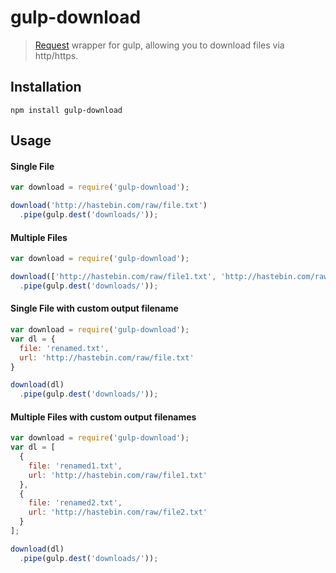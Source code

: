 # gulp-download

> [Request](https://github.com/mikeal/request) wrapper for gulp, allowing you to download files via http/https.

## Installation

```
npm install gulp-download
```

## Usage

#### Single File
```js
var download = require('gulp-download');

download('http://hastebin.com/raw/file.txt')
  .pipe(gulp.dest('downloads/'));
```

#### Multiple Files
```js
var download = require('gulp-download');

download(['http://hastebin.com/raw/file1.txt', 'http://hastebin.com/raw/file2.txt'])
  .pipe(gulp.dest('downloads/'));
```

#### Single File with custom output filename
```js
var download = require('gulp-download');
var dl = {
  file: 'renamed.txt',
  url: 'http://hastebin.com/raw/file.txt'
}

download(dl)
  .pipe(gulp.dest('downloads/'));
```

#### Multiple Files with custom output filenames
```js
var download = require('gulp-download');
var dl = [
  {
    file: 'renamed1.txt',
    url: 'http://hastebin.com/raw/file1.txt'
  },
  {
    file: 'renamed2.txt',
    url: 'http://hastebin.com/raw/file2.txt'
  }
];

download(dl)
  .pipe(gulp.dest('downloads/'));
```
